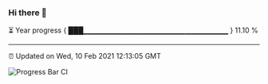 ### Hi there 👋

⏳ Year progress { ███▁▁▁▁▁▁▁▁▁▁▁▁▁▁▁▁▁▁▁▁▁▁▁▁▁▁▁ } 11.10 %

---

⏰ Updated on Wed, 10 Feb 2021 12:13:05 GMT

![Progress Bar CI](https://github.com/liununu/liununu/workflows/Progress%20Bar%20CI/badge.svg)
